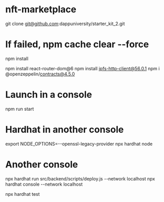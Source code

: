 # nft-marketplace

git clone git@github.com:dappuniversity/starter_kit_2.git

# If failed, npm cache clear --force
npm install

npm install react-router-dom@6
npm install ipfs-http-client@56.0.1
npm i @openzeppelin/contracts@4.5.0

# Launch in a console
npm run start

# Hardhat in another console
export NODE_OPTIONS=--openssl-legacy-provider
npx hardhat node

# Another console
npx hardhat run src/backend/scripts/deploy.js --network localhost
npx hardhat console --network localhost

 npx hardhat test
